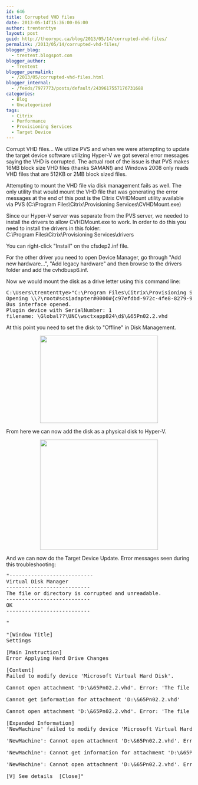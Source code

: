 ```yaml
---
id: 646
title: Corrupted VHD files
date: 2013-05-14T15:36:00-06:00
author: trententtye
layout: post
guid: http://theorypc.ca/blog/2013/05/14/corrupted-vhd-files/
permalink: /2013/05/14/corrupted-vhd-files/
blogger_blog:
  - trentent.blogspot.com
blogger_author:
  - Trentent
blogger_permalink:
  - /2013/05/corrupted-vhd-files.html
blogger_internal:
  - /feeds/7977773/posts/default/2439617557176731688
categories:
  - Blog
  - Uncategorized
tags:
  - Citrix
  - Performance
  - Provisioning Services
  - Target Device
---
```

Corrupt VHD files...  We utilize PVS and when we were attempting to update the target device software utilizing Hyper-V we got several error messages saying the VHD is corrupted.  The actual root of the issue is that PVS makes 16MB block size VHD files (thanks SAMAN!) and Windows 2008 only reads VHD files that are 512KB or 2MB block sized files.

Attempting to mount the VHD file via disk management fails as well.  The only utility that would mount the VHD file that was generating the error messages at the end of this post is the Citrix CVHDMount utility available via PVS (C:\Program Files\Citrix\Provisioning Services\CVHDMount.exe)

Since our Hyper-V server was separate from the PVS server, we needed to install the drivers to allow CVHDMount.exe to work.  In order to do this you need to install the drivers in this folder:  
C:\Program Files\Citrix\Provisioning Services\drivers

You can right-click "Install" on the cfsdep2.inf file.

For the other driver you need to open Device Manager, go through "Add new hardware...", "Add legacy hardware" and then browse to the drivers folder and add the cvhdbusp6.inf.

Now we would mount the disk as a drive letter using this command line:

<pre class="lang:default decode:true ">C:\Users\trententtye>"C:\Program Files\Citrix\Provisioning Services\CVhdMount.exe" -p 1 "\\wsctxapp824\d$\&65Pn02.2.vhd"
Opening \\?\root#scsiadapter#0000#{c97efdbd-972c-4fe8-8279-9ce6c19fa260}
Bus interface opened.
Plugin device with SerialNumber: 1
filename: \Global??\UNC\wsctxapp824\d$\&65Pn02.2.vhd</pre>

At this point you need to set the disk to "Offline" in Disk Management.

<div style="clear: both; text-align: center;">
  <a style="margin-left: 1em; margin-right: 1em;" href="http://2.bp.blogspot.com/-OL0ODpKMak0/UZKbk42oYWI/AAAAAAAAAOY/_mF1XAMRZnM/s1600/Capture.PNG"><img src="http://2.bp.blogspot.com/-OL0ODpKMak0/UZKbk42oYWI/AAAAAAAAAOY/_mF1XAMRZnM/s320/Capture.PNG" width="320" height="237" border="0" /></a>
</div>

From here we can now add the disk as a physical disk to Hyper-V.

<div style="clear: both; text-align: center;">
  <a style="margin-left: 1em; margin-right: 1em;" href="http://3.bp.blogspot.com/-z_wHukiSC74/UZKuNRcAivI/AAAAAAAAAOo/_wexwaeNEeA/s1600/Capture2.PNG"><img src="http://3.bp.blogspot.com/-z_wHukiSC74/UZKuNRcAivI/AAAAAAAAAOo/_wexwaeNEeA/s320/Capture2.PNG" width="320" height="299" border="0" /></a>
</div>

And we can now do the Target Device Update.  Error messages seen during this troubleshooting:

<pre class="lang:default decode:true ">"---------------------------
Virtual Disk Manager
---------------------------
The file or directory is corrupted and unreadable. 
---------------------------
OK   
---------------------------

"

"[Window Title]
Settings

[Main Instruction]
Error Applying Hard Drive Changes

[Content]
Failed to modify device 'Microsoft Virtual Hard Disk'.

Cannot open attachment 'D:\&65Pn02.2.vhd'. Error: 'The file or directory is corrupted and unreadable.'

Cannot get information for attachment 'D:\&65Pn02.2.vhd'

Cannot open attachment 'D:\&65Pn02.2.vhd'. Error: 'The file or directory is corrupted and unreadable.'

[Expanded Information]
'NewMachine' failed to modify device 'Microsoft Virtual Hard Disk'. (Virtual machine ID D8D73511-6D6B-4604-A09B-BA4F5CD35206)

'NewMachine': Cannot open attachment 'D:\&65Pn02.2.vhd'. Error: 'The file or directory is corrupted and unreadable.' (0x80070570). (Virtual machine ID D8D73511-6D6B-4604-A09B-BA4F5CD35206)

'NewMachine': Cannot get information for attachment 'D:\&65Pn02.2.vhd'. (Virtual machine ID D8D73511-6D6B-4604-A09B-BA4F5CD35206)

'NewMachine': Cannot open attachment 'D:\&65Pn02.2.vhd'. Error: 'The file or directory is corrupted and unreadable.' (0x80070570). (Virtual machine ID D8D73511-6D6B-4604-A09B-BA4F5CD35206)

[V] See details  [Close]"</pre>


